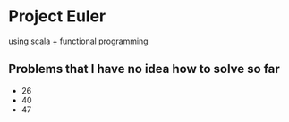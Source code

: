 Project Euler
=============
using scala + functional programming

Problems that I have no idea how to solve so far
------------------------------------------------
* 26
* 40
* 47
